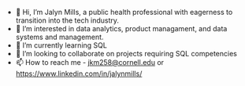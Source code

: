 - 👋 Hi, I’m Jalyn Mills, a public health professional with eagerness to transition into the tech industry.
- 👀 I’m interested in data analytics, product managament, and data systems and management.
- 🌱 I’m currently learning SQL
- 💞️ I’m looking to collaborate on projects requiring SQL competencies 
- 📫 How to reach me - jkm258@cornell.edu or https://www.linkedin.com/in/jalynmills/

<!---
millsjalyn/millsjalyn is a ✨ special ✨ repository because its `README.md` (this file) appears on your GitHub profile.
You can click the Preview link to take a look at your changes.
--->
